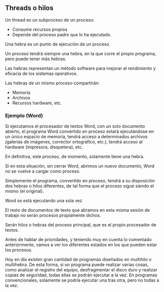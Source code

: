 ## Threads o hilos

Un thread es un subproceso de un proceso:

- Consume recursos propios
- Depende del proceso padre que lo ha ejecutado.

Una hebra es un punto de ejecución de un proceso.

Un proceso tendrá siempre una hebra, en la que corre el propio programa, pero puede tener más hebras.

Las hebras representan un método software para mejorar el rendimiento y eficacia de los sistemas operativos.

Las hebras de un mismo proceso compartirán:

- Memoria
- Archivos
- Recursos hardware, etc.

### Ejemplo (Word)

Si ejecutamos el procesador de textos Word, con un solo documento abierto, el programa Word convertido en proceso estará
ejecutándose en un único espacio de memoria, tendrá acceso a determinados archivos (galerías de imágenes, corrector
ortográfico, etc.), tendrá acceso al hardware (impresora, disquetera), etc.

En definitiva, este proceso, de momento, solamente tiene una hebra.

Si en esta situación, sin cerrar Word, abrimos un nuevo documento, Word no se vuelve a cargar como proceso.

Simplemente el programa, convertido en proceso, tendrá a su disposición dos hebras o hilos diferentes, de tal forma que el
proceso sigue siendo el mismo (el original).

Word se está ejecutando una sola vez

El resto de documentos de texto que abramos en esta misma sesión de trabajo no serán procesos propiamente dichos.

Serán hilos o hebras del proceso principal, que es el propio procesador de textos.

Antes de hablar de prioridades, y teniendo muy en cuenta lo comentado anteriormente, vamos a ver los
diferentes estados en los que pueden estar los procesos.

Hoy en día existen gran cantidad de programas diseñados en multihilo o multihebra. De esta forma, si un
programa puede realizar varias cosas, como analizar el registro del equipo, desfragmentar el disco duro y
realizar copias de seguridad, todas ellas se podrán ejecutar a la vez. En programas convencionales,
solamente se podría ejecutar una tras otra, pero no todas a la vez.
